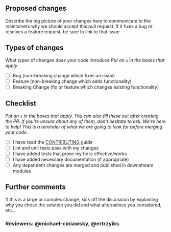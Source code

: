 ## Proposed changes

Describe the big picture of your changes here to communicate to the maintainers why we should accept this pull request. If it fixes a bug or resolves a feature request, be sure to link to that issue.

## Types of changes

What types of changes does your code introduce
_Put an `x` in the boxes that apply_

- [ ] Bug (non-breaking change which fixes an issue)
- [ ] Feature (non-breaking change which adds functionality)
- [ ] Breaking Change (fix or feature which changes existing functionality)

## Checklist

_Put an `x` in the boxes that apply. You can also fill these out after creating the PR. If you're unsure about any of them, don't hesitate to ask. We're here to help! This is a reminder of what we are going to look for before merging your code._

- [ ] I have read the [CONTRIBUTING](https://github.com/michael-ciniawsky/postcss-load-config/blob/master/CONTRIBUTING.md) guide
- [ ] Lint and unit tests pass with my changes
- [ ] I have added tests that prove my fix is effective/works
- [ ] I have added necessary documentation (if appropriate)
- [ ] Any dependent changes are merged and published in downstream modules

## Further comments

If this is a large or complex change, kick off the discussion by explaining why you chose the solution you did and what alternatives you considered, etc...

### Reviewers: @michael-ciniawsky, @ertrzyiks
